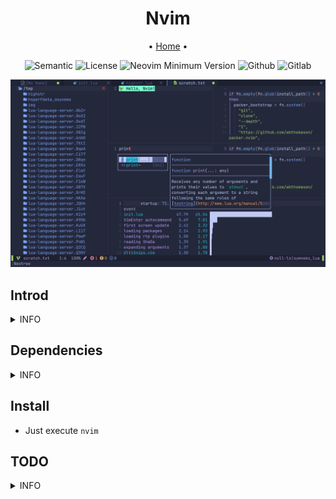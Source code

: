 <h1 align="center"> Nvim </h1>

<div align="center">
  <span> • </span>
	<a href="https://oeyoews.github.io/nvim">Home</a>
  <span> • </span>
</div>

<div align="center">

![Semantic](https://img.shields.io/badge/%20%20%F0%9F%93%A6%F0%9F%9A%80-Semantic-e10079.svg?style=flat-square)
![License](https://img.shields.io/badge/License-AGPL--3.0-e10079.svg?style=flat-square&logo=GNU&color=df967f&label=License)
![Neovim Minimum Version](https://img.shields.io/badge/Neovim-0.7.0-blueviolet.svg?style=flat-square&logo=Neovim&color=90E59A&logoColor=green)
![Github](https://img.shields.io/badge/Github-Yes-green.svg?style=flat-square&logo=github&label=Github)
![Gitlab](https://img.shields.io/badge/Gitlab-Yes-ffcc00.svg?style=flat-square&logo=gitlab&label=Gitlab)

<img src="img/2022-06-17-01-20-01.png" width=512/>
</div>

## Introd

<details>
<summary>INFO</summary>

```
    ┏━━━━━━━━━━━━━━━━━━━━━━━━━━━━━━━━━━━━━━━━━━━━━━━━━━━┓
    ┃   ┏━━━━━━━━┓                         ┏━━━━━━━━┓   ┃
    ┃   ┃ NEOVIM ┃────────────────────────►┃ 0.7.0+ ┃   ┃
    ┃   ┗━━━━━━━━┛                         ┗━━━━┯━━━┛   ┃
    ┃                                           │       ┃
    ┃                                           │       ┃
    ┃   ┏━━━━━━━━━━━━━━━━━━┓                    │       ┃
    ┃   ┃ ├── CHANGELOG.md ┃                    │       ┃
    ┃   ┃ ├── _config.yml  ┃                    │       ┃
    ┃   ┃ ├── img          ┃                    │       ┃
    ┃   ┃ ├── init.lua     ┃                    │       ┃
    ┃   ┃ ├── install.sh   ┃                    │       ┃
    ┃   ┃ ├── lua          ┃                    │       ┃
    ┃   ┃ ├── Makefile     ┃◄───────────────────┘       ┃
    ┃   ┃ ├── package.json ┃                            ┃
    ┃   ┃ ├── plugin       ┃                            ┃
    ┃   ┃ ├── README.md    ┃                            ┃
    ┃   ┃ ├── Ultisnips    ┃                            ┃
    ┃   ┃ └── yarn.lock    ┃                            ┃
    ┃   ┗━━━━━━━━━━━━━━━━━━┛                            ┃
    ┗━━━━━━━━━━━━━━━━━━━━━━━━━━━━━━━━━━━━━━━━━━━━━━━━━━━┛
```

</details>

## Dependencies

<details>
<summary>INFO</summary>

* python-pynvim
* python
* kitty
* noto-font-emoji
* nodejs
* fzf
* ranger
* shellcheck

</details>

## Install

* Just execute `nvim`

## TODO

<details>
<summary>INFO</summary>

* [ ] cursor shake for null-ls
* [x] vim-plug or packer.nvim index probleb
* [x] config setting conflict
* [ ] integrate husky and (prettier)
* [x] highlight paraness
* [ ] learn lightspeed
* [x] learn use visual-line multi curline
* [?] json add double how effect config
* [ ] add format stylua by ci/cd
* [x] insert mode to hide cursorline
* [x] automatically install filetype server when first open
* [ ] bug: treesitter multi download
* [x] config opt(load)
* [x] learn packer, test packer automatically
* [x] format lua(include vim), this treesitter
* [x] learn lua: doom-nvim, nvchad to deeply look
* [x] add highlight symbols under cursor functions(terminal gnome support)
* [x] use packer.nvim to replace vim-plug
* [x] tidy vanilla.txt, maybe can write vanilla.markdown, last to txt
* [x] config tab space show in different filetype
* [x] move plugins/*.lua to lua folder, and to pure lua config
* [ ] add window number switch number(mousenum)
* [x] solve gitsign utf8
* [x] how to add templates in nvim
* [x] config norg table
* [x] config format
* [x] some sitution will cause error line repeat(maybe emoji or refresh time error)
  * [x] snowflake:  this emoji will cause this bug in kitty(only)

* [x] config new theme for material, like tilde,
* add shortkeys in vim to open browser html
* [?] fix the zh bug(maybe also is terminal)
* [x] add random banner and random color startup
  * <https://github.com/goolord/alpha-nvim/discussions/16#discussioncomment-2386902>
* first install automatically install
* [x] config dashboard
* [x] this emjoi shadow bug, maybe is kitty terminal(switch to wezterm compare)
* [x] some error tip from feline(active)
* [x] https://github.com/AstroNvim/AstroNvim, learn it option setting and lsp multi separate setting: fix lua global vim setting

</details>
